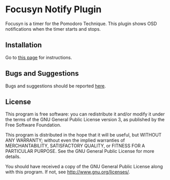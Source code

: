 Focusyn Notify Plugin
====================

Focusyn is a timer for the Pomodoro Technique.
This plugin shows OSD notifications when the timer starts and stops.

Installation
------------

Go to [this page](https://github.com/eliostvs/focusyn-gtk) for instructions.

Bugs and Suggestions
-------------------

Bugs and suggestions should be reported [here](https://github.com/eliostvs/focusyn-notify-plugin/issues).

License
-------

This program is free software: you can redistribute it and/or modify it
under the terms of the GNU General Public License version 3, as published
by the Free Software Foundation.

This program is distributed in the hope that it will be useful, but
WITHOUT ANY WARRANTY; without even the implied warranties of
MERCHANTABILITY, SATISFACTORY QUALITY, or FITNESS FOR A PARTICULAR
PURPOSE.  See the GNU General Public License for more details.

You should have received a copy of the GNU General Public License along
with this program.  If not, see <http://www.gnu.org/licenses/>.
